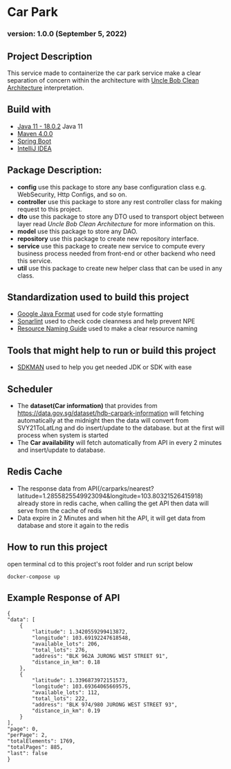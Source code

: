 # Car Park
### version: 1.0.0 (September 5, 2022)

## Project Description

This service made to containerize the car park service make a clear separation
of concern within the architecture with [Uncle Bob Clean Architecture](https://www.baeldung.com/spring-boot-clean-architecture) interpretation.

## Build with

- [Java 11 - 18.0.2](https://adoptopenjdk.net/) Java 11 
- [Maven 4.0.0](https://maven.apache.org/)
- [Spring Boot](https://spring.io/projects/spring-boot)
- [IntelliJ IDEA](https://www.jetbrains.com/idea/)

## Package Description:
* **config** use this package to store any base configuration class e.g. WebSecurity, Http Configs, and so on.
* **controller** use this package to store any rest controller class for making request to this project.
* **dto** use this package to store any DTO used to transport object between layer read _Uncle Bob Clean Architecture_ for more information on this.
* **model** use this package to store any DAO.
* **repository** use this package to create new repository interface.
* **service** use this package to create new service to compute every business process needed from front-end or other backend who need this service.
* **util** use this package to create new helper class that can be used in any class.

## Standardization used to build this project

- [Google Java Format](https://github.com/google/google-java-format) used for code style formatting
- [Sonarlint](https://www.sonarlint.org/) used to check code cleanness and help prevent NPE
- [Resource Naming Guide](https://restfulapi.net/resource-naming/) used to make a clear resource naming

## Tools that might help to run or build this project

- [SDKMAN](https://sdkman.io/) used to help you get needed JDK or SDK with ease

## Scheduler
- The **dataset(Car information)** that provides from https://data.gov.sg/dataset/hdb-carpark-information will fetching automatically at the midnight then the data will convert from SVY21ToLatLng and do insert/update to the database. but at the first will process when system is started
- The **Car availability** will fetch automatically from API in every 2 minutes and insert/update to database.

## Redis Cache
- The response data from API(/carparks/nearest?latitude=1.2855825549923094&longitude=103.80321526415918) already store in redis cache, when calling the get API then data will serve from the cache of redis
- Data expire in 2 Minutes and when hit the API, it will get data from database and store it again to the redis

## How to run this project
open terminal cd to this project's root folder and run script below

    docker-compose up

## Example Response of API
    {
    "data": [
        {
            "latitude": 1.3420559299413872,
            "longitude": 103.69192247618548,
            "available_lots": 206,
            "total_lots": 276,
            "address": "BLK 962A JURONG WEST STREET 91",
            "distance_in_km": 0.18
        },
        {
            "latitude": 1.3396873972151573,
            "longitude": 103.69364065669575,
            "available_lots": 112,
            "total_lots": 222,
            "address": "BLK 974/980 JURONG WEST STREET 93",
            "distance_in_km": 0.19
        }
    ],
    "page": 0,
    "perPage": 2,
    "totalElements": 1769,
    "totalPages": 885,
    "last": false
    }
